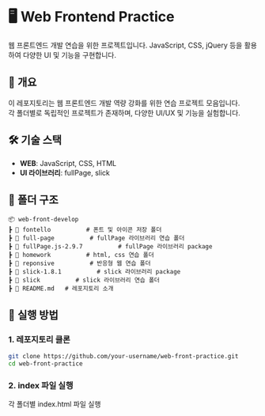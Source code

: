 # 🖥️ Web Frontend Practice

웹 프론트엔드 개발 연습을 위한 프로젝트입니다. JavaScript, CSS, jQuery 등을 활용하여 다양한 UI 및 기능을 구현합니다.

## 📖 개요
이 레포지토리는 웹 프론트엔드 개발 역량 강화를 위한 연습 프로젝트 모음입니다.  
각 폴더별로 독립적인 프로젝트가 존재하며, 다양한 UI/UX 및 기능을 실험합니다.

## 🛠️ 기술 스택
- **WEB**: JavaScript, CSS, HTML
- **UI 라이브러리**: fullPage, slick

## 📂 폴더 구조

~~~
📦 web-front-develop
┣ 📂 fontello          # 폰트 및 아이콘 저장 폴더
┣ 📂 full-page          # fullPage 라이브러리 연습 폴더
┣ 📂 fullPage.js-2.9.7          # fullPage 라이브러리 package
┣ 📂 homework          # html, css 연습 폴더
┣ 📂 reponsive          # 반응형 웹 연습 폴더
┣ 📂 slick-1.8.1          # slick 라이브러리 package
┣ 📂 slick          # slick 라이브러리 연습 폴더
┣ 📜 README.md   # 레포지토리 소개
~~~

## 🎱 실행 방법
### 1. 레포지토리 클론
~~~sh
git clone https://github.com/your-username/web-front-practice.git
cd web-front-practice
~~~ 

### 2. index 파일 실행
각 폴더별 index.html 파일 실행

